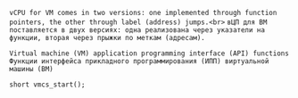 ```vCPU for VM comes in two versions: one implemented through function pointers, the other through label (address) jumps.<br>```
```вЦП для ВМ поставляется в двух версиях: одна реализована через указатели на функции, вторая через прыжки по меткам (адресам).```

```Virtual machine (VM) application programming interface (API) functions```<br>
```Функции интерфейса прикладного программирования (ИПП) виртуальной машины (ВМ)```

```short vmcs_start();```
